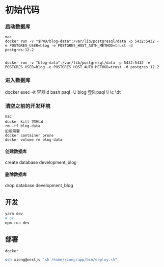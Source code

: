 # 初始代码

### 启动数据库
```
mac 
docker run -v "$PWD/blog-data":/var/lib/postgresql/data -p 5432:5432 -e POSTGRES_USER=blog -e POSTGRES_HOST_AUTH_METHOD=trust -d postgres:12.2


docker run -v "blog-data":/var/lib/postgresql/data -p 5432:5432 -e POSTGRES_USER=blog -e POSTGRES_HOST_AUTH_METHOD=trust -d postgres:12.2
```
### 进入数据库
docker exec -it 容器id bash
psql -U blog 登陆psql
\l \c \dt

### 清空之前的开发环境
```
mac
docker kill 容器id
rm -rf blog-data
旧版需要
docker container prune
docker volume rm blog-data
```


#### 创建数据库
create database development_blog
#### 删除数据库
drop database development_blog

## 开发

```bash
yarn dev
# or
npm run dev
```

## 部署

```
docker 
```

```bash 
ssh xiong@nextjs "sh /home/xiong/app/bin/deploy.sh"
```

